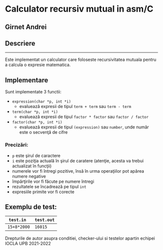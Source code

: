 # Calculator recursiv mutual in asm/C
## Girnet Andrei

## Descriere
---
Este implementat un calculator care foloseste recursivitatea mutuala pentru a calcula o expresie matematica.

## Implementare
Sunt implementate 3 functii:

- `expression(char *p, int *i)`
    - evaluează expresii de tipul `term + term` sau `term - term`
- `term(char *p, int *i)`
    - evaluează expresii de tipul `factor * factor` sau `factor / factor`
- `factor(char *p, int *i)`
    - evaluează expresii de tipul `(expression)` sau `number`, unde număr este o secvenţă de cifre

### Precizări:
- `p` este şirul de caractere
- `i` este poziţia actuală în şirul de caratere (atenţie, acesta va trebui actualizat în funcţii)
- numerele vor fi întregi pozitive, însă în urma operaţiilor pot apărea numere negative
- împărţirile vor fi făcute pe numere întregi
- rezultatele se încadrează pe tipul `int`
- expresiile primite vor fi corecte

## Exemplu de test:

| `test.in `     | `test.out` |
|----------------|------------|
|```15+8*2000``` | ```16015```|

Drepturile de autor asupra conditiei, checker-ului si testelor apartin echipei IOCLA UPB 2021-2022
